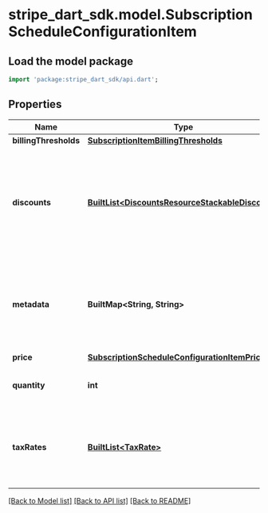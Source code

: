# stripe_dart_sdk.model.SubscriptionScheduleConfigurationItem

## Load the model package
```dart
import 'package:stripe_dart_sdk/api.dart';
```

## Properties
Name | Type | Description | Notes
------------ | ------------- | ------------- | -------------
**billingThresholds** | [**SubscriptionItemBillingThresholds**](SubscriptionItemBillingThresholds.md) |  | [optional] 
**discounts** | [**BuiltList&lt;DiscountsResourceStackableDiscount&gt;**](DiscountsResourceStackableDiscount.md) | The discounts applied to the subscription item. Subscription item discounts are applied before subscription discounts. Use `expand[]=discounts` to expand each discount. | 
**metadata** | **BuiltMap&lt;String, String&gt;** | Set of [key-value pairs](https://stripe.com/docs/api/metadata) that you can attach to an item. Metadata on this item will update the underlying subscription item's `metadata` when the phase is entered. | [optional] 
**price** | [**SubscriptionScheduleConfigurationItemPrice**](SubscriptionScheduleConfigurationItemPrice.md) |  | 
**quantity** | **int** | Quantity of the plan to which the customer should be subscribed. | [optional] 
**taxRates** | [**BuiltList&lt;TaxRate&gt;**](TaxRate.md) | The tax rates which apply to this `phase_item`. When set, the `default_tax_rates` on the phase do not apply to this `phase_item`. | [optional] 

[[Back to Model list]](../README.md#documentation-for-models) [[Back to API list]](../README.md#documentation-for-api-endpoints) [[Back to README]](../README.md)


